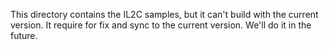 This directory contains the IL2C samples, but it can't build with the current version.
It require for fix and sync to the current version.
We'll do it in the future.

